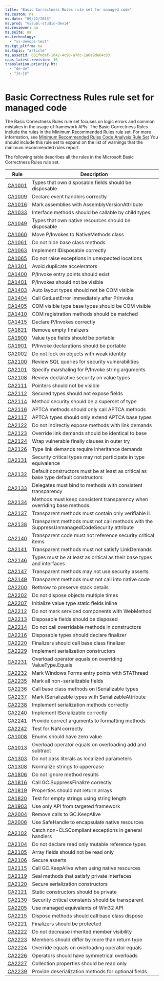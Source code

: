 ```yaml
---
title: "Basic Correctness Rules rule set for managed code"
ms.custom: na
ms.date: "09/22/2016"
ms.prod: "visual-studio-dev14"
ms.reviewer: na
ms.suite: na
ms.technology: 
  - "vs-devops-test"
ms.tgt_pltfrm: na
ms.topic: "article"
ms.assetid: 631f0daf-1d42-4c90-a7dc-1a6a9de64c93
caps.latest.revision: 16
translation.priority.ht: 
  - "de-de"
  - "ja-jp"
---
```

# Basic Correctness Rules rule set for managed code
The Basic Correctness Rules rule set focuses on logic errors and common mistakes in the usage of framework APIs. The Basic Correctness Rules include the rules in the Minimum Recommended Rules rule set. For more information, see [Minimum Recommended Rules Code Analysis Rule Set](../vs140/managed-recommended-rules-rule-set-for-managed-code.md) You should include this rule set to expand on the list of warnings that the minimum recommended rules report.  
  
 The following table describes all the rules in the Microsoft Basic Correctness Rules rule set.  
  
|Rule|Description|  
|----------|-----------------|  
|[CA1001](../vs140/ca1001--types-that-own-disposable-fields-should-be-disposable.md)|Types that own disposable fields should be disposable|  
|[CA1009](../vs140/ca1009--declare-event-handlers-correctly.md)|Declare event handlers correctly|  
|[CA1016](../vs140/ca1016--mark-assemblies-with-assemblyversionattribute.md)|Mark assemblies with AssemblyVersionAttribute|  
|[CA1033](../vs140/ca1033--interface-methods-should-be-callable-by-child-types.md)|Interface methods should be callable by child types|  
|[CA1049](../vs140/ca1049--types-that-own-native-resources-should-be-disposable.md)|Types that own native resources should be disposable|  
|[CA1060](../vs140/ca1060--move-p-invokes-to-nativemethods-class.md)|Move P/Invokes to NativeMethods class|  
|[CA1061](../vs140/ca1061--do-not-hide-base-class-methods.md)|Do not hide base class methods|  
|[CA1063](../vs140/ca1063--implement-idisposable-correctly.md)|Implement IDisposable correctly|  
|[CA1065](../vs140/ca1065--do-not-raise-exceptions-in-unexpected-locations.md)|Do not raise exceptions in unexpected locations|  
|[CA1301](../vs140/ca1301--avoid-duplicate-accelerators.md)|Avoid duplicate accelerators|  
|[CA1400](../vs140/ca1400--p-invoke-entry-points-should-exist.md)|P/Invoke entry points should exist|  
|[CA1401](../vs140/ca1401--p-invokes-should-not-be-visible.md)|P/Invokes should not be visible|  
|[CA1403](../vs140/ca1403--auto-layout-types-should-not-be-com-visible.md)|Auto layout types should not be COM visible|  
|[CA1404](../vs140/ca1404--call-getlasterror-immediately-after-p-invoke.md)|Call GetLastError immediately after P/Invoke|  
|[CA1405](../vs140/ca1405--com-visible-type-base-types-should-be-com-visible.md)|COM visible type base types should be COM visible|  
|[CA1410](../vs140/ca1410--com-registration-methods-should-be-matched.md)|COM registration methods should be matched|  
|[CA1415](../vs140/ca1415--declare-p-invokes-correctly.md)|Declare P/Invokes correctly|  
|[CA1821](../vs140/ca1821--remove-empty-finalizers.md)|Remove empty finalizers|  
|[CA1900](../vs140/ca1900--value-type-fields-should-be-portable.md)|Value type fields should be portable|  
|[CA1901](../vs140/ca1901--p-invoke-declarations-should-be-portable.md)|P/Invoke declarations should be portable|  
|[CA2002](../vs140/ca2002--do-not-lock-on-objects-with-weak-identity.md)|Do not lock on objects with weak identity|  
|[CA2100](../vs140/ca2100--review-sql-queries-for-security-vulnerabilities.md)|Review SQL queries for security vulnerabilities|  
|[CA2101](../vs140/ca2101--specify-marshaling-for-p-invoke-string-arguments.md)|Specify marshaling for P/Invoke string arguments|  
|[CA2108](../vs140/ca2108--review-declarative-security-on-value-types.md)|Review declarative security on value types|  
|[CA2111](../vs140/ca2111--pointers-should-not-be-visible.md)|Pointers should not be visible|  
|[CA2112](../vs140/ca2112--secured-types-should-not-expose-fields.md)|Secured types should not expose fields|  
|[CA2114](../vs140/ca2114--method-security-should-be-a-superset-of-type.md)|Method security should be a superset of type|  
|[CA2116](../vs140/ca2116--aptca-methods-should-only-call-aptca-methods.md)|APTCA methods should only call APTCA methods|  
|[CA2117](../vs140/ca2117--aptca-types-should-only-extend-aptca-base-types.md)|APTCA types should only extend APTCA base types|  
|[CA2122](../vs140/ca2122--do-not-indirectly-expose-methods-with-link-demands.md)|Do not indirectly expose methods with link demands|  
|[CA2123](../vs140/ca2123--override-link-demands-should-be-identical-to-base.md)|Override link demands should be identical to base|  
|[CA2124](../vs140/ca2124--wrap-vulnerable-finally-clauses-in-outer-try.md)|Wrap vulnerable finally clauses in outer try|  
|[CA2126](../vs140/ca2126--type-link-demands-require-inheritance-demands.md)|Type link demands require inheritance demands|  
|[CA2131](../vs140/ca2131--security-critical-types-may-not-participate-in-type-equivalence.md)|Security critical types may not participate in type equivalence|  
|[CA2132](../vs140/ca2132--default-constructors-must-be-at-least-as-critical-as-base-type-default-constructors.md)|Default constructors must be at least as critical as base type default constructors|  
|[CA2133](../vs140/ca2133--delegates-must-bind-to-methods-with-consistent-transparency.md)|Delegates must bind to methods with consistent transparency|  
|[CA2134](../vs140/ca2134--methods-must-keep-consistent-transparency-when-overriding-base-methods.md)|Methods must keep consistent transparency when overriding base methods|  
|[CA2137](../vs140/ca2137--transparent-methods-must-contain-only-verifiable-il.md)|Transparent methods must contain only verifiable IL|  
|[CA2138](../vs140/ca2138--transparent-methods-must-not-call-methods-with-the-suppressunmanagedcodesecurity-attribute.md)|Transparent methods must not call methods with the SuppressUnmanagedCodeSecurity attribute|  
|[CA2140](../vs140/ca2140--transparent-code-must-not-reference-security-critical-items.md)|Transparent code must not reference security critical items|  
|[CA2141](../vs140/ca2141-transparent-methods-must-not-satisfy-linkdemands.md)|Transparent methods must not satisfy LinkDemands|  
|[CA2146](../vs140/ca2146--types-must-be-at-least-as-critical-as-their-base-types-and-interfaces.md)|Types must be at least as critical as their base types and interfaces|  
|[CA2147](../vs140/ca2147--transparent-methods-may-not-use-security-asserts.md)|Transparent methods may not use security asserts|  
|[CA2149](../vs140/ca2149--transparent-methods-must-not-call-into-native-code.md)|Transparent methods must not call into native code|  
|[CA2200](../vs140/ca2200--rethrow-to-preserve-stack-details.md)|Rethrow to preserve stack details|  
|[CA2202](../vs140/ca2202--do-not-dispose-objects-multiple-times.md)|Do not dispose objects multiple times|  
|[CA2207](../vs140/ca2207--initialize-value-type-static-fields-inline.md)|Initialize value type static fields inline|  
|[CA2212](../vs140/ca2212--do-not-mark-serviced-components-with-webmethod.md)|Do not mark serviced components with WebMethod|  
|[CA2213](../vs140/ca2213--disposable-fields-should-be-disposed.md)|Disposable fields should be disposed|  
|[CA2214](../vs140/ca2214--do-not-call-overridable-methods-in-constructors.md)|Do not call overridable methods in constructors|  
|[CA2216](../vs140/ca2216--disposable-types-should-declare-finalizer.md)|Disposable types should declare finalizer|  
|[CA2220](../vs140/ca2220--finalizers-should-call-base-class-finalizer.md)|Finalizers should call base class finalizer|  
|[CA2229](../vs140/ca2229--implement-serialization-constructors.md)|Implement serialization constructors|  
|[CA2231](../vs140/ca2231--overload-operator-equals-on-overriding-valuetype.equals.md)|Overload operator equals on overriding ValueType.Equals|  
|[CA2232](../vs140/ca2232--mark-windows-forms-entry-points-with-stathread.md)|Mark Windows Forms entry points with STAThread|  
|[CA2235](../vs140/ca2235--mark-all-non-serializable-fields.md)|Mark all non-serializable fields|  
|[CA2236](../vs140/ca2236--call-base-class-methods-on-iserializable-types.md)|Call base class methods on ISerializable types|  
|[CA2237](../vs140/ca2237--mark-iserializable-types-with-serializableattribute.md)|Mark ISerializable types with SerializableAttribute|  
|[CA2238](../vs140/ca2238--implement-serialization-methods-correctly.md)|Implement serialization methods correctly|  
|[CA2240](../vs140/ca2240--implement-iserializable-correctly.md)|Implement ISerializable correctly|  
|[CA2241](../vs140/ca2241--provide-correct-arguments-to-formatting-methods.md)|Provide correct arguments to formatting methods|  
|[CA2242](../vs140/ca2242--test-for-nan-correctly.md)|Test for NaN correctly|  
|[CA1008](../vs140/ca1008--enums-should-have-zero-value.md)|Enums should have zero value|  
|[CA1013](../vs140/ca1013--overload-operator-equals-on-overloading-add-and-subtract.md)|Overload operator equals on overloading add and subtract|  
|[CA1303](../vs140/ca1303--do-not-pass-literals-as-localized-parameters.md)|Do not pass literals as localized parameters|  
|[CA1308](../vs140/ca1308--normalize-strings-to-uppercase.md)|Normalize strings to uppercase|  
|[CA1806](../vs140/ca1806--do-not-ignore-method-results.md)|Do not ignore method results|  
|[CA1816](../vs140/ca1816--call-gc.suppressfinalize-correctly.md)|Call GC.SuppressFinalize correctly|  
|[CA1819](../vs140/ca1819--properties-should-not-return-arrays.md)|Properties should not return arrays|  
|[CA1820](../vs140/ca1820--test-for-empty-strings-using-string-length.md)|Test for empty strings using string length|  
|[CA1903](../vs140/ca1903--use-only-api-from-targeted-framework.md)|Use only API from targeted framework|  
|[CA2004](../vs140/ca2004--remove-calls-to-gc.keepalive.md)|Remove calls to GC.KeepAlive|  
|[CA2006](../vs140/ca2006--use-safehandle-to-encapsulate-native-resources.md)|Use SafeHandle to encapsulate native resources|  
|[CA2102](../vs140/ca2102--catch-non-clscompliant-exceptions-in-general-handlers.md)|Catch non-CLSCompliant exceptions in general handlers|  
|[CA2104](../vs140/ca2104--do-not-declare-read-only-mutable-reference-types.md)|Do not declare read only mutable reference types|  
|[CA2105](../vs140/ca2105--array-fields-should-not-be-read-only.md)|Array fields should not be read only|  
|[CA2106](../vs140/ca2106--secure-asserts.md)|Secure asserts|  
|[CA2115](../vs140/ca2115--call-gc.keepalive-when-using-native-resources.md)|Call GC.KeepAlive when using native resources|  
|[CA2119](../vs140/ca2119--seal-methods-that-satisfy-private-interfaces.md)|Seal methods that satisfy private interfaces|  
|[CA2120](../vs140/ca2120--secure-serialization-constructors.md)|Secure serialization constructors|  
|[CA2121](../vs140/ca2121--static-constructors-should-be-private.md)|Static constructors should be private|  
|[CA2130](../vs140/ca2130--security-critical-constants-should-be-transparent.md)|Security critical constants should be transparent|  
|[CA2205](../vs140/ca2205--use-managed-equivalents-of-win32-api.md)|Use managed equivalents of Win32 API|  
|[CA2215](../vs140/ca2215--dispose-methods-should-call-base-class-dispose.md)|Dispose methods should call base class dispose|  
|[CA2221](../vs140/ca2221--finalizers-should-be-protected.md)|Finalizers should be protected|  
|[CA2222](../vs140/ca2222--do-not-decrease-inherited-member-visibility.md)|Do not decrease inherited member visibility|  
|[CA2223](../vs140/ca2223--members-should-differ-by-more-than-return-type.md)|Members should differ by more than return type|  
|[CA2224](../vs140/ca2224--override-equals-on-overloading-operator-equals.md)|Override equals on overloading operator equals|  
|[CA2226](../vs140/ca2226--operators-should-have-symmetrical-overloads.md)|Operators should have symmetrical overloads|  
|[CA2227](../vs140/ca2227--collection-properties-should-be-read-only.md)|Collection properties should be read only|  
|[CA2239](../vs140/ca2239--provide-deserialization-methods-for-optional-fields.md)|Provide deserialization methods for optional fields|